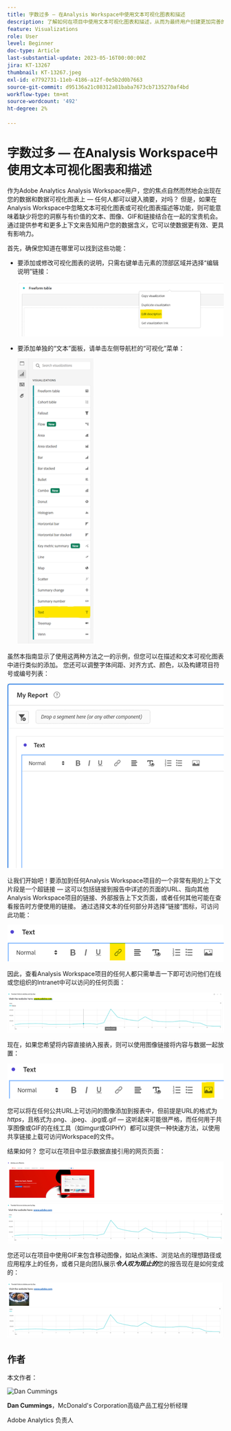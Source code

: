 ```yaml
---
title: 字数过多 — 在Analysis Workspace中使用文本可视化图表和描述
description: 了解如何在项目中使用文本可视化图表和描述，从而为最终用户创建更加完善的Analysis Workspace。
feature: Visualizations
role: User
level: Beginner
doc-type: Article
last-substantial-update: 2023-05-16T00:00:00Z
jira: KT-13267
thumbnail: KT-13267.jpeg
exl-id: e7792731-11eb-4186-a12f-0e5b2d0b7663
source-git-commit: d95136a21c08312a81baba7673cb7135270af4bd
workflow-type: tm+mt
source-wordcount: '492'
ht-degree: 2%

---
```


# 字数过多 — 在Analysis Workspace中使用文本可视化图表和描述

作为Adobe Analytics Analysis Workspace用户，您的焦点自然而然地会出现在您的数据和数据可视化图表上 — 任何人都可以键入摘要，对吗？ 但是，如果在Analysis Workspace中忽略文本可视化图表或可视化图表描述等功能，则可能意味着缺少将您的洞察与有价值的文本、图像、GIF和链接结合在一起的宝贵机会。 通过提供参考和更多上下文来告知用户您的数据含义，它可以使数据更有效、更具有影响力。

首先，确保您知道在哪里可以找到这些功能：

- 要添加或修改可视化图表的说明，只需右键单击元素的顶部区域并选择“编辑说明”链接：

  ![文本01](assets/t01.png)


- 要添加单独的“文本”面板，请单击左侧导航栏的“可视化”菜单：

  ![文本02](assets/t02.png)

虽然本指南显示了使用这两种方法之一的示例，但您可以在描述和文本可视化图表中进行类似的添加。 您还可以调整字体间距、对齐方式、颜色，以及构建项目符号或编号列表：

![文本03](assets/t03.png)

让我们开始吧！要添加到任何Analysis Workspace项目的一个非常有用的上下文片段是一个超链接 — 这可以包括链接到报告中详述的页面的URL、指向其他Analysis Workspace项目的链接、外部报告上下文页面，或者任何其他可能在查看报告时方便使用的链接。 通过选择文本的任何部分并选择“链接”图标，可访问此功能：

![文本04](assets/t04.png)

因此，查看Analysis Workspace项目的任何人都只需单击一下即可访问他们在线或您组织的Intranet中可以访问的任何页面：

![文本05](assets/t05.png)

现在，如果您希望将内容直接纳入报表，则可以使用图像链接将内容与数据一起放置：

![文本06](assets/t06.png)

您可以将在任何公共URL上可访问的图像添加到报表中，但前提是URL的格式为&#x200B;*https*，且格式为.png、.jpeg、.jpg或.gif — 这听起来可能很严格，而任何用于共享图像或GIF的在线工具（如imgur或GIPHY）都可以提供一种快速方法，以使用共享链接上载可访问Workspace的文件。

结果如何？ 您可以在项目中显示数据直接引用的网页页面：

![文本07](assets/t07.png)

您还可以在项目中使用GIF来包含移动图像，如站点演练、浏览站点的理想路径或应用程序上的任务，或者只是向团队展示&#x200B;***令人叹为观止的***&#x200B;您的报告现在是如何变成的：

![文本08](assets/t08.png)

## 作者

本文作者：

![Dan Cummings](assets/text09.png)

**Dan Cummings**，McDonald&#39;s Corporation高级产品工程分析经理

Adobe Analytics 负责人

